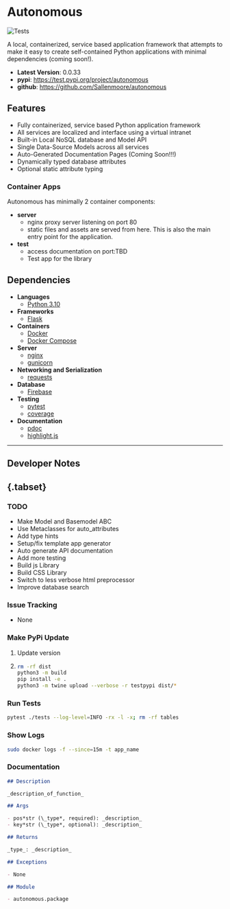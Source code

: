 # Autonomous

![Tests](https://github.com/Sallenmoore/autonomous/actions/workflows/tests.yml/badge.svg)

A local, containerized, service based application framework that attempts to make it easy to create self-contained Python applications with minimal dependencies (coming soon!).

- **Latest Version**: 0.0.33
- **pypi**: https://test.pypi.org/project/autonomous
- **github**: https://github.com/Sallenmoore/autonomous

## Features

- Fully containerized, service based Python application framework
- All services are localized and interface using a virtual intranet
- Built-in Local NoSQL database and Model API
- Single Data-Source Models across all services
- Auto-Generated Documentation Pages (Coming Soon!!!)
- Dynamically typed database attributes
- Optional static attribute typing

### Container Apps

Autonomous has minimally 2 container components:

- **server**
  - nginx proxy server listening on port 80
  - static files and assets are served from here. This is also the main entry point for the application.
- **test**
  - access documentation on port:TBD
  - Test app for the library

## Dependencies

- **Languages**
  - [Python 3.10](/Dev/language/python)
- **Frameworks**
  - [Flask](https://flask.palletsprojects.com/en/2.1.x/)
- **Containers**
  - [Docker](https://docs.docker.com/)
  - [Docker Compose](https://github.com/compose-spec/compose-spec/blob/master/spec.md)
- **Server**
  - [nginx](https://docs.nginx.com/nginx/)
  - [gunicorn](https://docs.gunicorn.org/en/stable/configure.html)
- **Networking and Serialization**
  - [requests](https://requests.readthedocs.io/en/latest/)
- **Database**
  - [Firebase](#)
- **Testing**
  - [pytest](/Dev/tools/pytest)
  - [coverage](https://coverage.readthedocs.io/en/6.4.1/cmd.html)
- **Documentation**
  - [pdoc](https://pdoc.dev/docs/pdoc/doc.html)
  - [highlight.js](https://highlightjs.org/)

---

## Developer Notes

## {.tabset}

### TODO

- Make Model and Basemodel ABC
- Use Metaclasses for auto_attributes
- Add type hints
- Setup/fix template app generator
- Auto generate API documentation
- Add more testing
- Build js Library
- Build CSS Library
- Switch to less verbose html preprocessor
- Improve database search

### Issue Tracking

- None

### Make PyPi Update

1. Update version

2. ```sh
   rm -rf dist
   python3 -m build
   pip install -e .
   python3 -m twine upload --verbose -r testpypi dist/*
   ```

### Run Tests

```sh
pytest ./tests --log-level=INFO -rx -l -x; rm -rf tables
```

### Show Logs

```sh
sudo docker logs -f --since=15m -t app_name
```

### Documentation

```md
## Description

_description_of_function_

## Args

- pos*str (\_type*, required): _description_
- key*str (\_type*, optional): _description_

## Returns

_type_: _description_

## Exceptions

- None

## Module

- autonomous.package
```
